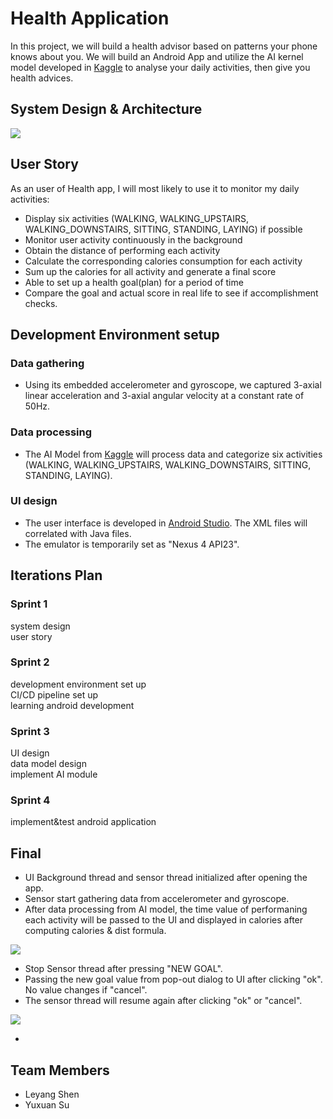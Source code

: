 # Health Application

In this project, we will build a health advisor based on patterns your phone knows about you. We will build an Android App and utilize the AI kernel model developed in [Kaggle](https://www.kaggle.com/morrisb/what-does-your-smartphone-know-about-you) to analyse your daily activities, then give you health advices.


## System Design & Architecture
<img src="./images/system_diagram.PNG">  

## User Story
As an user of Health app, I will most likely to use it to monitor my daily activities:
- Display six activities (WALKING, WALKING_UPSTAIRS, WALKING_DOWNSTAIRS, SITTING, STANDING, LAYING) if possible
- Monitor user activity continuously in the background
- Obtain the distance of performing each activity
- Calculate the corresponding calories consumption for each activity
- Sum up the calories for all activity and generate a final score
- Able to set up a health goal(plan) for a period of time
- Compare the goal and actual score in real life to see if accomplishment checks.

## Development Environment setup

### Data gathering
- Using its embedded accelerometer and gyroscope, we captured 3-axial linear acceleration and 3-axial angular velocity at a constant rate of 50Hz. 

### Data processing
- The AI Model from [Kaggle](https://www.kaggle.com/morrisb/what-does-your-smartphone-know-about-you) will process data and categorize six activities (WALKING, WALKING_UPSTAIRS, WALKING_DOWNSTAIRS, SITTING, STANDING, LAYING).

### UI design
- The user interface is developed in [Android Studio](https://developer.android.com/studio/?gclid=EAIaIQobChMIh9Dg9_CY4QIVLrCzCh1FhAj9EAAYASAAEgJ_TPD_BwE). The XML files will correlated with Java files.
- The emulator is temporarily set as "Nexus 4 API23".

## Iterations Plan

### Sprint 1
system design  
user story  

### Sprint 2
development environment set up  
CI/CD pipeline set up  
learning android development  

### Sprint 3
UI design  
data model design  
implement AI module  

### Sprint 4
implement&test android application  

## Final
- UI Background thread and sensor thread initialized after opening the app.
- Sensor start gathering data from accelerometer and gyroscope.
- After data processing from AI model, the time value of performaning each activity will be passed to the UI and displayed in calories after computing calories & dist formula.
<img src="./images/UI.1.png">

- Stop Sensor thread after pressing "NEW GOAL". 
- Passing the new goal value from pop-out dialog to UI after clicking "ok". No value changes if "cancel".
- The sensor thread will resume again after clicking "ok" or "cancel".
<img src="./images/UI.2.png">

- 
## Team Members
* Leyang Shen
* Yuxuan Su
